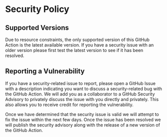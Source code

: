 # Security Policy

## Supported Versions

Due to resource constraints, the only supported version of this GitHub Action is the latest available version. If you have a security issue with an older version please first test the latest version to see if it has been resolved.

## Reporting a Vulnerability

If you have a security-related issue to report, please open a GitHub Issue with a description indicating you want to discuss a security-related bug with the GitHub Action. We will add you as a collaborator to a GitHub Security Advisory to privately discuss the issue with you directly and privately. This also allows you to receive credit for reporting the vulnerability.

Once we have determined that the security issue is valid we will attempt to fix the issue within the next few days. Once the issue has been resolved we will publish the security advisory along with the release of a new version of the GitHub Action.
